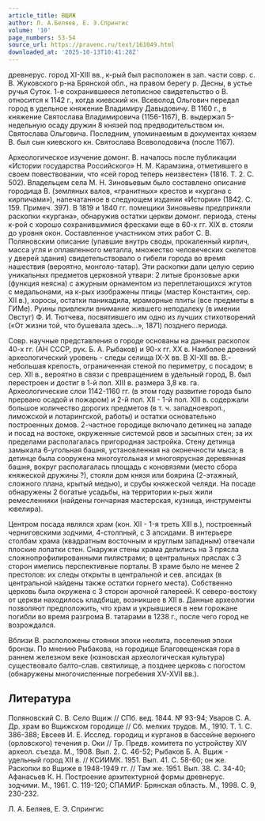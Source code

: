 ```yaml
---
article_title: ВЩИЖ
author: Л. А.Беляев, Е. Э.Спрингис
volume: '10'
page_numbers: 53-54
source_url: https://pravenc.ru/text/161049.html
downloaded_at: '2025-10-13T10:41:28Z'
---
```


древнерус. город XI-XIII вв., к-рый был расположен в зап. части совр. с. В. Жуковского р-на Брянской обл., на правом берегу р. Десны, в устье ручья Суток. 1-е сохранившееся летописное свидетельство о В. относится к 1142 г., когда киевский кн. Всеволод Ольгович передал город в удельное княжение Владимиру Давыдовичу. В 1160 г., в княжение Святослава Владимировича (1156-1167), В. выдержал 5-недельную осаду дружин 8 князей под предводительством кн. Святослава Ольговича. Последним, упоминаемым в документах князем В. был сын киевского кн. Святослава Всеволодовича (после 1167).

Археологическое изучение домонг. В. началось после публикации «Истории государства Российского» Н. М. Карамзина, отметившего в своем повествовании, что «сей город теперь неизвестен» (1816. Т. 2. С. 502). Владельцем села М. Н. Зиновьевым было составлено описание городища В. (земляных валов, «гранитных» крестов и «кургана с кирпичами»), напечатанное в следующем издании «Истории» (1842. С. 159. Примеч. 397). В 1819 и 1840 гг. помещики Зиновьевы предприняли раскопки «кургана», обнаружив остатки церкви домонг. периода, стены к-рой с хорошо сохранившимися фресками еще в 60-х гг. XIX в. стояли до уровня окон. Составленное участником этих работ С. В. Поляновским описание (упавшие внутрь своды, прокаленный кирпич, масса угля и оплавленного металла, множество человеческих скелетов у дверей здания) свидетельствовало о гибели города во время нашествия (вероятно, монголо-татар). Эти раскопки дали целую серию уникальных предметов церковной утвари: 2 литые бронзовые арки (функция неясна) с ажурным орнаментом из переплетающихся жгутов с медальонами, на к-рых изображены птицы (мастер Константин, сер. XII в.), хоросы, остатки паникадила, мраморные плиты (все предметы в ГИМе). Руины привлекли внимание жившего неподалеку (в имении Овстуг) Ф. И. Тютчева, посвятившего им одно из лучших стихотворений («От жизни той, что бушевала здесь…», 1871) позднего периода.

Совр. научные представления о городе основаны на данных раскопок 40-х гг. (АН СССР, рук. Б. А. Рыбаков) и 90-х гг. XX в. Наиболее древний археологический уровень - следы селища IX-X вв. В XI-XII вв. В.- небольшая крепость, ограниченная стеной по периметру, с посадом; в сер. XII в., вероятно в связи с превращением в удельный город, В. был перестроен и достиг в 1-й пол. XIII в. размера 3,8 кв. га. Археологические слои 1142-1160 гг. (в этом году развитие города было прервано осадой и пожаром) и 2-й пол. XII - 1-й пол. XIII в. содержали большое количество дорогих предметов (в т. ч. западноевроп., лиможской и лотарингской, работы) и остатки основательно построенных домов. 2-частное городище включало детинец на западе и посад на востоке, окруженные системой рвов и засыпных стен; за их пределами располагалась пригородная застройка. Стену детинца замыкала 6-угольная башня, установленная на оконечности мыса; в детинце была сооружена многоугольная и многоярусная деревянная башня, вокруг располагалась площадь с коновязями (место сбора княжеской дружины ?), стояли дом князя или боярина (2-этажный, сложного плана, крытый медью), и срубы княжеской челяди. На посаде обнаружены 2 богатые усадьбы, на территории к-рых жили ремесленники (найдены гончарная мастерская, кузница, инструменты ювелира).

Центром посада являлся храм (кон. XII - 1-я треть XIII в.), построенный черниговскими зодчими, 4-столпный, с 3 апсидами. В интерьере столбам храма (квадратным восточным и круглым западным) отвечали плоские лопатки стен. Снаружи стены храма делились на 3 прясла сложнопрофилированными пилястрами; в центральных пряслах с 3 сторон имелись перспективные порталы. В храме было не менее 2 престолов: их следы открыты в центральной и сев. апсидах (в центральной найдены также остатки горнего места). Собственно церковь была окружена с 3 сторон арочной галереей. К северо-востоку от церкви находилось кладбище, возникшее в XII в. Данные археологии позволяют предположить, что храм и укрывшиеся в нем горожане погибли во время разгрома В. татарами в 1238 г., после чего город не возрождался.

Вблизи В. расположены стоянки эпохи неолита, поселения эпохи бронзы. По мнению Рыбакова, на городище Благовещенская гора в раннем железном веке (юхновская археологическая культура) существовало балто-слав. святилище, а позднее церковь с погостом (обнаружены многочисленные погребения XV-XVII вв.).

## Литература

Поляновский С. В. Село Вщиж // СПб. вед. 1844. № 93-94; Уваров С. А. Др. храм во Вщижском городище // Сб. мелких трудов. М., 1910. Т. 1. С. 386-388; Евсеев И. Е. Исслед. городищ и курганов в бассейне верхнего (орловского) течения р. Оки // Тр. Предв. комитета по устройству XIV археол. съезда. М., 1908. Вып. 2. С. 46-52; Рыбаков Б. А. Вщиж - удельный город XII в. // КСИИМК. 1951. Вып. 41. С. 58-60; он же. Раскопки во Вщиже в 1948-1949 гг. // Там же. 1951. Вып. 38. С. 34-40; Афанасьев К. Н. Построение архитектурной формы древнерус. зодчими. М., 1961. С. 119-120; СПАМИР: Брянская область. М., 1998. С. 9, 230-232.

Л. А.  Беляев,   Е. Э.  Спрингис
